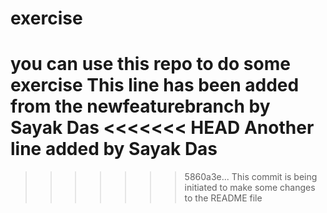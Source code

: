 # exercise
you can use this repo to do some exercise
This line has been added from the newfeaturebranch by Sayak Das
<<<<<<< HEAD
Another line added by Sayak Das
=======
>>>>>>> 5860a3e... This commit is being initiated to make some changes to the README file
